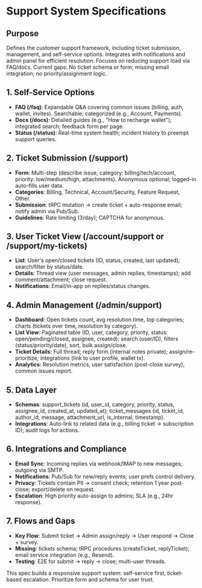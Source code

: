 # Support System Specifications

## Purpose
Defines the customer support framework, including ticket submission, management, and self-service options. Integrates with notifications and admin panel for efficient resolution. Focuses on reducing support load via FAQ/docs. Current gaps: No ticket schema or form; missing email integration; no priority/assignment logic.

## 1. Self-Service Options
- **FAQ (/faq)**: Expandable Q&A covering common issues (billing, auth, wallet, invites). Searchable; categorized (e.g., Account, Payments).
- **Docs (/docs)**: Detailed guides (e.g., "How to recharge wallet"); integrated search; feedback form per page.
- **Status (/status)**: Real-time system health; incident history to preempt support queries.

## 2. Ticket Submission (/support)
- **Form**: Multi-step (describe issue, category: billing/tech/account, priority: low/medium/high, attachments). Anonymous optional; logged-in auto-fills user data.
- **Categories**: Billing, Technical, Account/Security, Feature Request, Other.
- **Submission**: tRPC mutation → create ticket + auto-response email; notify admin via Pub/Sub.
- **Guidelines**: Rate limiting (3/day); CAPTCHA for anonymous.

## 3. User Ticket View (/account/support or /support/my-tickets)
- **List**: User's open/closed tickets (ID, status, created, last updated); search/filter by status/date.
- **Details**: Thread view (user messages, admin replies, timestamps); add comment/attachment; close request.
- **Notifications**: Email/in-app on replies/status changes.

## 4. Admin Management (/admin/support)
- **Dashboard**: Open tickets count, avg resolution time, top categories; charts (tickets over time, resolution by category).
- **List View**: Paginated table (ID, user, category, priority, status: open/pending/closed, assignee, created); search (user/ID), filters (status/priority/date), sort, bulk assign/close.
- **Ticket Details**: Full thread; reply form (internal notes private); assign/re-prioritize; integrations (link to user profile, wallet tx).
- **Analytics**: Resolution metrics, user satisfaction (post-close survey), common issues report.

## 5. Data Layer
- **Schemas**: support_tickets (id, user_id, category, priority, status, assignee_id, created_at, updated_at); ticket_messages (id, ticket_id, author_id, message, attachment_url, is_internal, timestamp).
- **Integrations**: Auto-link to related data (e.g., billing ticket → subscription ID); audit logs for actions.

## 6. Integrations and Compliance
- **Email Sync**: Incoming replies via webhook/IMAP to new messages; outgoing via SMTP.
- **Notifications**: Pub/Sub for new/reply events; user prefs control delivery.
- **Privacy**: Tickets contain PII → consent check; retention 1 year post-close; export/delete on request.
- **Escalation**: High priority auto-assign to admins; SLA (e.g., 24hr response).

## 7. Flows and Gaps
- **Key Flow**: Submit ticket → Admin assign/reply → User respond → Close + survey.
- **Missing**: tickets schema; tRPC procedures (createTicket, replyTicket); email service integration (e.g., Resend).
- **Testing**: E2E for submit → reply → close; multi-user threads.

This spec builds a responsive support system: self-service first, ticket-based escalation. Prioritize form and schema for user trust.